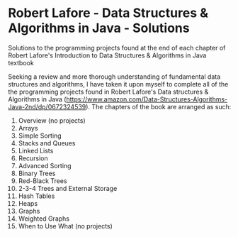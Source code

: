 # Robert Lafore - Data Structures & Algorithms in Java - Solutions
Solutions to the programming projects found at the end of each chapter of Robert Lafore's Introduction to Data Structures & Algorithms in Java textbook

Seeking a review and more thorough understanding of fundamental data structures and algorithms, I have taken it upon myself to complete all of the the programming projects found in Robert Lafore's Data structures & Algorithms in Java (https://www.amazon.com/Data-Structures-Algorithms-Java-2nd/dp/0672324539). The chapters of the book are arranged as such:

1. Overview (no projects) 
2. Arrays 
3. Simple Sorting 
4. Stacks and Queues 
5. Linked Lists 
6. Recursion 
7. Advanced Sorting 
8. Binary Trees 
9. Red-Black Trees 
10. 2-3-4 Trees and External Storage 
11. Hash Tables 
12. Heaps 
13. Graphs 
14. Weighted Graphs 
15. When to Use What (no projects) 
